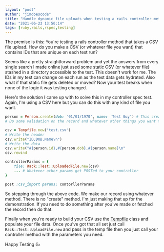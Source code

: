 ```yaml
---
layout: "post"
author: "jimdoescode"
title: "Handle dynamic file uploads when testing a rails controller method"
date: "2021-06-23 13:50:14"
tags: [ruby,rails,rspec,testing]
---
```


The premise is this: You're testing a rails controller method that takes a CSV file upload. How do you make a CSV (or whatever file you want) that contains IDs that are unique on each test run? 

Seems like a pretty straightforward problem and yet the answers from every single search I made online just used some static CSV (or whatever file) stashed in a directory accessible to the test. This doesn't work for me. The IDs in my test can change on each run as the test data gets hydrated. Also what if that static file gets deleted or moved? Now your test breaks when none of the logic it was testing changed.

Here's the solution I came up with to solve this in my controller spec test. Again, I'm using a CSV here but you can do this with any kind of file you want.

```ruby
person = Person.create(dob: '01/01/1970', name: 'Test Guy') # This creates a new record with some kind of ID value
# Do some validation on the record and whatever other things you want to do 

csv = Tempfile.new('test.csv')
# Write the header
csv.write("ID,DOB,Name\n")
# Write the data 
csv.write("#{person.id},#{person.dob},#{person.name}\n"
csv.rewind

controllerParams = {
    file: Rack::Test::UploadedFile.new(csv)
    ... # Whatever other params get POSTed to your controller
}

post :csv_import params: contorllerParams
```

So stepping through the above code. We make our record using whatever method. There is no "create" method. I'm just making that up for the demonstration. If you need to do something after you've made or fetched the record then do that. 

Finally when you're ready to build your CSV use the [Tempfile](https://ruby-doc.org/stdlib-3.0.1/libdoc/tempfile/rdoc/Tempfile.html) class and populate your file data. Once you've got that all set just call `Rack::Test::UploadFile.new` and pass in the temp file then you just call your controller method with the parameters you need.

Happy Testing 👍 
